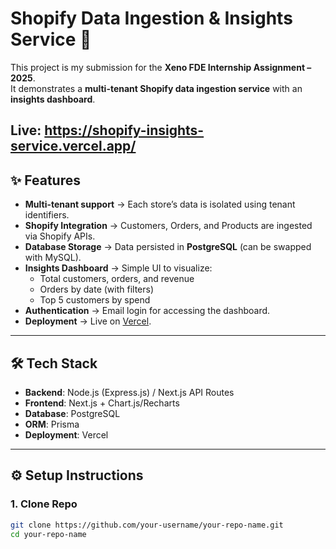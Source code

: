 # Shopify Data Ingestion & Insights Service 🚀

This project is my submission for the **Xeno FDE Internship Assignment – 2025**.  
It demonstrates a **multi-tenant Shopify data ingestion service** with an **insights dashboard**.

Live: https://shopify-insights-service.vercel.app/
---

## ✨ Features
- **Multi-tenant support** → Each store’s data is isolated using tenant identifiers.
- **Shopify Integration** → Customers, Orders, and Products are ingested via Shopify APIs.
- **Database Storage** → Data persisted in **PostgreSQL** (can be swapped with MySQL).
- **Insights Dashboard** → Simple UI to visualize:
  - Total customers, orders, and revenue
  - Orders by date (with filters)
  - Top 5 customers by spend
- **Authentication** → Email login for accessing the dashboard.
- **Deployment** → Live on [Vercel](#deployment).

---

## 🛠️ Tech Stack
- **Backend**: Node.js (Express.js) / Next.js API Routes  
- **Frontend**: Next.js + Chart.js/Recharts  
- **Database**: PostgreSQL  
- **ORM**: Prisma  
- **Deployment**: Vercel  

---

## ⚙️ Setup Instructions

### 1. Clone Repo
```bash
git clone https://github.com/your-username/your-repo-name.git
cd your-repo-name
